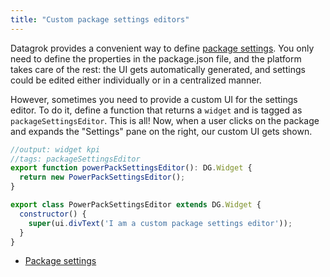 ```yaml
---
title: "Custom package settings editors"
---
```


Datagrok provides a convenient way to define [package settings](../../develop.md#package-settings). You only need to define
the properties in the package.json file, and the platform takes care of the rest: the UI gets automatically generated,
and settings could be edited either individually or in a centralized manner.

However, sometimes you need to provide a custom UI for the settings editor. To do it, define a function that returns
a `widget` and is tagged as `packageSettingsEditor`. This is all!
Now, when a user clicks on the package and expands the "Settings" pane on the right, our custom UI gets shown.

```javascript
//output: widget kpi
//tags: packageSettingsEditor
export function powerPackSettingsEditor(): DG.Widget {
  return new PowerPackSettingsEditor();
}

export class PowerPackSettingsEditor extends DG.Widget {
  constructor() {
    super(ui.divText('I am a custom package settings editor'));
  }
}
```

* [Package settings](../../develop.md#package-settings)
